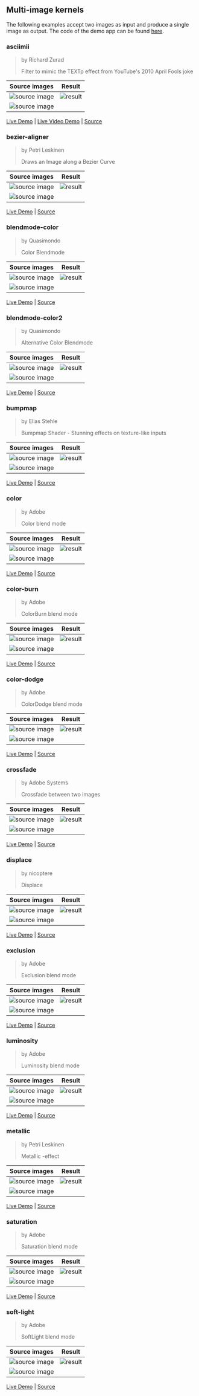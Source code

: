 ## Multi-image kernels

The following examples accept two images as input and produce a single image as output.
The code of the demo app can be found [here](./rollup-plugin-pb2zig/demos/demo-2/src/App.jsx).

### asciimii

> by Richard Zurad
>
> Filter to mimic the TEXTp effect from YouTube's 2010 April Fools joke

| Source images                              | Result |
|--------------------------------------------|--------|
| ![source image](./img/malgorzata-socha.jpg)|![result](./img/asciimii.jpg)|
| ![source image](./img/fontmap.png)         |        |

[Live Demo](https://zigar.net/pb2zig/demo-2/?f=asciimii&i2=fontmap) |
[Live Video Demo](https://zigar.net/pb2zig/demo-5/?f=asciimii&i2=fontmap) |
[Source](./rollup-plugin-pb2zig/demos/demo-2/pbk/asciimii.pbk)

### bezier-aligner

> by Petri Leskinen
>
> Draws an Image along a Bezier Curve

| Source images                              | Result |
|--------------------------------------------|--------|
| ![source image](./img/malgorzata-socha.jpg)|![result](./img/bezier-aligner.jpg)|
| ![source image](./img/telephone-cord.png)  |        |

[Live Demo](https://zigar.net/pb2zig/demo-2/?f=bezier-aligner&i2=telephone-cord&w2=imagewidth) |
[Source](./rollup-plugin-pb2zig/demos/demo-2/pbk/bezier-aligner.pbk)

### blendmode-color

> by Quasimondo
>
> Color Blendmode

| Source images                              | Result |
|--------------------------------------------|--------|
| ![source image](./img/malgorzata-socha.jpg)|![result](./img/blendmode-color.jpg)|
| ![source image](./img/mandelbrot.jpg)      |        |

[Live Demo](https://zigar.net/pb2zig/demo-2/?f=blendmode-color) |
[Source](./rollup-plugin-pb2zig/demos/demo-2/pbk/blendmode-color.pbk)

### blendmode-color2

> by Quasimondo
>
> Alternative Color Blendmode

| Source images                              | Result |
|--------------------------------------------|--------|
| ![source image](./img/malgorzata-socha.jpg)|![result](./img/blendmode-color2.jpg)|
| ![source image](./img/mandelbrot.jpg)      |        |

[Live Demo](https://zigar.net/pb2zig/demo-2/?f=blendmode-color2) |
[Source](./rollup-plugin-pb2zig/demos/demo-2/pbk/blendmode-color2.pbk)

### bumpmap

> by Elias Stehle
>
> Bumpmap Shader - Stunning effects on texture-like inputs

| Source images                      | Result |
|------------------------------------|--------|
| ![source image](./img/zig-logo.jpg)|![result](./img/bumpmap.jpg)|
| ![source image](./img/wood.jpg)    |        |

[Live Demo](https://zigar.net/pb2zig/demo-2/?f=bumpmap&i1=zig-logo&i2=wood) |
[Source](./rollup-plugin-pb2zig/demos/demo-2/pbk/bumpmap.pbk)

### color

> by Adobe
>
> Color blend mode

| Source images                              | Result |
|--------------------------------------------|--------|
| ![source image](./img/malgorzata-socha.jpg)|![result](./img/color.jpg)|
| ![source image](./img/mandelbrot.jpg)      |        |


[Live Demo](https://zigar.net/pb2zig/demo-2/?f=color) |
[Source](./rollup-plugin-pb2zig/demos/demo-2/pbk/color.pbk)

### color-burn

> by Adobe
>
> ColorBurn blend mode

| Source images                              | Result |
|--------------------------------------------|--------|
| ![source image](./img/malgorzata-socha.jpg)|![result](./img/color-burn.jpg)|
| ![source image](./img/mandelbrot.jpg)      |        |


[Live Demo](https://zigar.net/pb2zig/demo-2/?f=color-burn) |
[Source](./rollup-plugin-pb2zig/demos/demo-2/pbk/color-burn.pbk)

### color-dodge

> by Adobe
>
> ColorDodge blend mode

| Source images                              | Result |
|--------------------------------------------|--------|
| ![source image](./img/malgorzata-socha.jpg)|![result](./img/color-dodge.jpg)|
| ![source image](./img/mandelbrot.jpg)      |        |


[Live Demo](https://zigar.net/pb2zig/demo-2/?f=color-dodge) |
[Source](./rollup-plugin-pb2zig/demos/demo-2/pbk/color-dodge.pbk)

### crossfade

> by Adobe Systems
>
> Crossfade between two images

| Source images                               | Result |
|---------------------------------------------|--------|
| ![source image](./img/malgorzata-socha.jpg) |![result](./img/crossfade.jpg)|
| ![source image](./img/malgorzata-socha2.jpg)|        |


[Live Demo](https://zigar.net/pb2zig/demo-2/?f=crossfade&i2=malgorzata-socha2) |
[Source](./rollup-plugin-pb2zig/demos/demo-2/pbk/crossfade.pbk)

### displace

> by nicoptere
>
> Displace

| Source images                              | Result |
|--------------------------------------------|--------|
| ![source image](./img/malgorzata-socha.jpg)|![result](./img/displace.jpg)|
| ![source image](./img/mandelbrot.jpg)|     |        |


[Live Demo](https://zigar.net/pb2zig/demo-2/?f=displace) |
[Source](./rollup-plugin-pb2zig/demos/demo-2/pbk/displace.pbk)

### exclusion

> by Adobe
>
> Exclusion blend mode

| Source images                              | Result |
|--------------------------------------------|--------|
| ![source image](./img/malgorzata-socha.jpg)|![result](./img/exclusion.jpg)|
| ![source image](./img/mandelbrot.jpg)|     |        |


[Live Demo](https://zigar.net/pb2zig/demo-2/?f=exclusion) |
[Source](./rollup-plugin-pb2zig/demos/demo-2/pbk/exclusion.pbk)

### luminosity

> by Adobe
>
> Luminosity blend mode

| Source images                              | Result |
|--------------------------------------------|--------|
| ![source image](./img/malgorzata-socha.jpg)|![result](./img/luminosity.jpg)|
| ![source image](./img/mandelbrot.jpg)|     |        |


[Live Demo](https://zigar.net/pb2zig/demo-2/?f=luminosity) |
[Source](./rollup-plugin-pb2zig/demos/demo-2/pbk/luminosity.pbk)

### metallic

> by Petri Leskinen
>
> Metallic -effect

| Source images                        | Result |
|--------------------------------------|--------|
| ![source image](./img/zig-logo.jpg)  |![result](./img/metallic.png)|
| ![source image](./img/stripe.png)|   |        |


[Live Demo](https://zigar.net/pb2zig/demo-2/?f=metallic&i1=zig-logo&i2=stripe) |
[Source](./rollup-plugin-pb2zig/demos/demo-2/pbk/metallic.pbk)

### saturation

> by Adobe
>
> Saturation blend mode

| Source images                              | Result |
|--------------------------------------------|--------|
| ![source image](./img/malgorzata-socha.jpg)|![result](./img/saturation.jpg)|
| ![source image](./img/mandelbrot.jpg)|     |        |


[Live Demo](https://zigar.net/pb2zig/demo-2/?f=saturation) |
[Source](./rollup-plugin-pb2zig/demos/demo-2/pbk/saturation.pbk)

### soft-light

> by Adobe
>
> SoftLight blend mode

| Source images                              | Result |
|--------------------------------------------|--------|
| ![source image](./img/malgorzata-socha.jpg)|![result](./img/soft-light.jpg)|
| ![source image](./img/mandelbrot.jpg)|     |        |


[Live Demo](https://zigar.net/pb2zig/demo-2/?f=soft-light) |
[Source](./rollup-plugin-pb2zig/demos/demo-2/pbk/soft-light.pbk)

